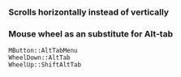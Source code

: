###  Scrolls horizontally instead of vertically

### Mouse wheel as an substitute for Alt-tab

```
MButton::AltTabMenu
WheelDown::AltTab
WheelUp::ShiftAltTab
```
